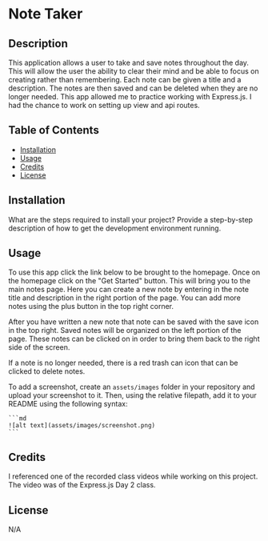 # Note Taker

## Description

This application allows a user to take and save notes throughout the day. This will allow the user the ability to clear their mind and be able to focus on creating rather than remembering. Each note can be given a title and a description. The notes are then saved and can be deleted when they are no longer needed. This app allowed me to practice working with Express.js. I had the chance to work on setting up view and api routes.

## Table of Contents

- [Installation](#installation)
- [Usage](#usage)
- [Credits](#credits)
- [License](#license)

## Installation

What are the steps required to install your project? Provide a step-by-step description of how to get the development environment running.

## Usage

To use this app click the link below to be brought to the homepage. Once on the homepage click on the "Get Started" button. This will bring you to the main notes page. Here you can create a new note by entering in the note title and description in the right portion of the page. You can add more notes using the plus button in the top right corner.

After you have written a new note that note can be saved with the save icon in the top right. Saved notes will be organized on the left portion of the page. These notes can be clicked on in order to bring them back to the right side of the screen.

If a note is no longer needed, there is a red trash can icon that can be clicked to delete notes.

To add a screenshot, create an `assets/images` folder in your repository and upload your screenshot to it. Then, using the relative filepath, add it to your README using the following syntax:

    ```md
    ![alt text](assets/images/screenshot.png)
    ```

## Credits

I referenced one of the recorded class videos while working on this project. The video was of the Express.js Day 2 class.

## License

N/A
